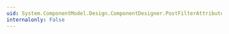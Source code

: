 ```yaml
---
uid: System.ComponentModel.Design.ComponentDesigner.PostFilterAttributes(System.Collections.IDictionary)
internalonly: False
---
```

